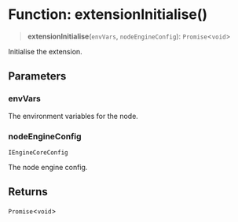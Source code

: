 # Function: extensionInitialise()

> **extensionInitialise**(`envVars`, `nodeEngineConfig`): `Promise`\<`void`\>

Initialise the extension.

## Parameters

### envVars

The environment variables for the node.

### nodeEngineConfig

`IEngineCoreConfig`

The node engine config.

## Returns

`Promise`\<`void`\>
